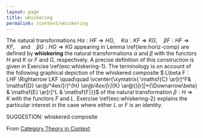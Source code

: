 ```yaml
---
layout: page
title: whiskering
permalink: /context/whiskering
---
```


The natural transformations $H\alpha : HF \Rightarrow HG, \quad K \alpha : KF \Rightarrow KG,\quad \beta F : HF \Rightarrow KF,\quad \mathrm{and}\quad\beta G : HG \Rightarrow KG$ appearing in Lemma \ref{lem:horiz-comp} are defined by **whiskering** the natural transformations $\alpha$ and $\beta$ with the functors $H$ and $K$ or $F$ and $G$, respectively. A precise definition of this construction is given in Exercise \ref{exc:whiskering-1}. The terminology is on account of the following graphical depiction of the whiskered composite
$ L\beta F : LHF \Rightarrow LKF \quad\quad \vcenter{\xymatrix{ \mathsf{C} \ar[r]^F&  \mathsf{D} \ar@/^4ex/[r]^*{H} \ar@/_4ex/[r]_*{K} \ar@{}[r]|*{\Downarrow\beta} & \mathsf{E} \ar[r]^L & \mathsf{F}}}$
of the natural transformation $\beta : H \Rightarrow K$ with the functors $F$ and $L$. Exercise \ref{exc:whiskering-2} explains the particular interest in the case where either $L$ or $F$ is an identity.


SUGGESTION: whiskered composite

From [Category Theory in Context](https://mathgloss.github.io/MathGloss/context.html)
